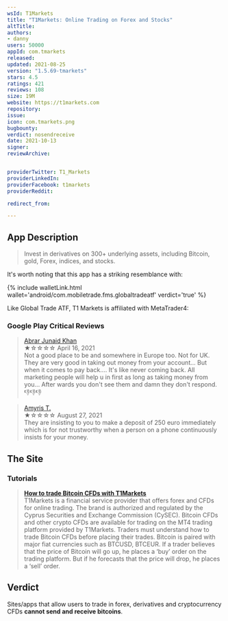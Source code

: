 ```yaml
---
wsId: T1Markets
title: "T1Markets: Online Trading on Forex and Stocks"
altTitle: 
authors:
- danny
users: 50000
appId: com.tmarkets
released: 
updated: 2021-08-25
version: "1.5.69-tmarkets"
stars: 4.5
ratings: 421
reviews: 108
size: 19M
website: https://t1markets.com
repository: 
issue: 
icon: com.tmarkets.png
bugbounty: 
verdict: nosendreceive
date: 2021-10-13
signer: 
reviewArchive:


providerTwitter: T1_Markets
providerLinkedIn: 
providerFacebook: t1markets
providerReddit: 

redirect_from:

---
```



## App Description

> Invest in derivatives on 300+ underlying assets, including Bitcoin, gold, Forex, indices, and stocks.

It's worth noting that this app has a striking resemblance with: 

{% include walletLink.html wallet='android/com.mobiletrade.fms.globaltradeatf' verdict='true' %} 

Like Global Trade ATF, T1 Markets is affiliated with MetaTrader4:

### Google Play Critical Reviews

> [Abrar Junaid Khan](https://play.google.com/store/apps/details?id=com.tmarkets&reviewId=gp%3AAOqpTOGGmWwqgynw6RUD2qNseuCE6B2sPrQWAEuY5NeRDPdtuTsRtCjim_vc7TyCXq2F_14AfAJfswGQpKSLtA)<br>
  ★☆☆☆☆ April 16, 2021 <br>
       Not a good place to be and somewhere in Europe too. Not for UK. They are very good in taking out money from your account... But when it comes to pay back.... It's like never coming back. All marketing people will help u in first as long as taking money from you... After wards you don't see them and damn they don't respond. 👎👎👎
       
> [Amyris T.](https://play.google.com/store/apps/details?id=com.tmarkets&reviewId=gp%3AAOqpTOGhpESsBdckzFHwoOBweBtdw28HSZE5kwwsRc5x3EgtkQ7oveIN4sURmH3ML9FYXJna9hnkT8Tlwpc62w)<br>
  ★☆☆☆☆ August 27, 2021 <br>
       They are insisting to you to make a deposit of 250 euro immediately which is for not trustworthy when a person on a phone continuously insists for your money.

## The Site

### Tutorials

> [**How to trade Bitcoin CFDs with T1Markets**](https://www.t1markets.com/en/crypto-articles/how-to-trade-bitcoin)<br>
T1Markets is a financial service provider that offers forex and CFDs for online trading. The brand is authorized and regulated by the Cyprus Securities and Exchange Commission (CySEC). Bitcoin CFDs and other crypto CFDs are available for trading on the MT4 trading platform provided by T1Markets. Traders must understand how to trade Bitcoin CFDs before placing their trades. Bitcoin is paired with major fiat currencies such as BTCUSD, BTCEUR. If a trader believes that the price of Bitcoin will go up, he places a ‘buy’ order on the trading platform. But if he forecasts that the price will drop, he places a ‘sell’ order.

## Verdict

Sites/apps that allow users to trade in forex, derivatives and cryptocurrency CFDs **cannot send and receive bitcoins**.


